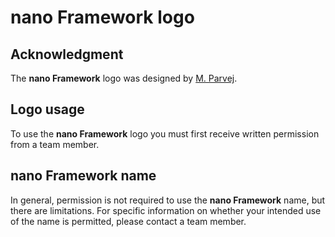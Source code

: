 # **nano Framework** logo

## Acknowledgment

The **nano Framework** logo was designed by [M. Parvej](https://www.freelancer.com/u/mdparvej19840.html).

## Logo usage

To use the **nano Framework** logo you must first receive written permission from a team member.

## **nano Framework** name

In general, permission is not required to use the **nano Framework** name, but there are limitations. For specific information on whether your intended use of the name is permitted, please contact a team member. 
